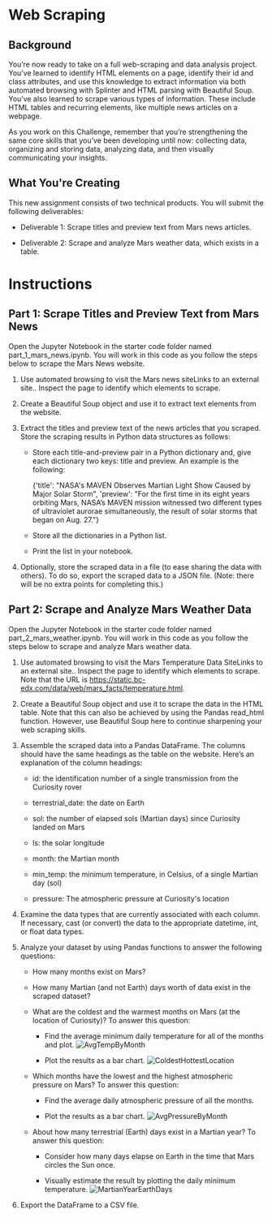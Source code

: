 # Web Scraping
## Background

You’re now ready to take on a full web-scraping and data analysis project. You’ve learned to identify HTML elements on a page, identify their id and class attributes, and use this knowledge to extract information via both automated browsing with Splinter and HTML parsing with Beautiful Soup. You’ve also learned to scrape various types of information. These include HTML tables and recurring elements, like multiple news articles on a webpage.

As you work on this Challenge, remember that you’re strengthening the same core skills that you’ve been developing until now: collecting data, organizing and storing data, analyzing data, and then visually communicating your insights.

## What You're Creating

This new assignment consists of two technical products. You will submit the following deliverables:

- Deliverable 1: Scrape titles and preview text from Mars news articles.

- Deliverable 2: Scrape and analyze Mars weather data, which exists in a table.

# Instructions
## Part 1: Scrape Titles and Preview Text from Mars News

Open the Jupyter Notebook in the starter code folder named part_1_mars_news.ipynb. You will work in this code as you follow the steps below to scrape the Mars News website.

1. Use automated browsing to visit the Mars news siteLinks to an external site.. Inspect the page to identify which elements to scrape.

2. Create a Beautiful Soup object and use it to extract text elements from the website.

3. Extract the titles and preview text of the news articles that you scraped. Store the scraping results in Python data structures as follows:

    - Store each title-and-preview pair in a Python dictionary and, give each dictionary two keys: title and preview. An example is the following:

      {'title': "NASA's MAVEN Observes Martian Light Show Caused by Major Solar Storm", 
 'preview': "For the first time in its eight years orbiting Mars, NASA’s MAVEN mission witnessed two different types of ultraviolet aurorae simultaneously, the result of solar storms that began on Aug. 27."}
    - Store all the dictionaries in a Python list.

    - Print the list in your notebook.
  
4. Optionally, store the scraped data in a file (to ease sharing the data with others). To do so, export the scraped data to a JSON file. (Note: there will be no extra points for completing this.)

## Part 2: Scrape and Analyze Mars Weather Data

Open the Jupyter Notebook in the starter code folder named part_2_mars_weather.ipynb. You will work in this code as you follow the steps below to scrape and analyze Mars weather data.
1. Use automated browsing to visit the Mars Temperature Data SiteLinks to an external site.. Inspect the page to identify which elements to scrape. Note that the URL is https://static.bc-edx.com/data/web/mars_facts/temperature.html.

2. Create a Beautiful Soup object and use it to scrape the data in the HTML table. Note that this can also be achieved by using the Pandas read_html function. However, use Beautiful Soup here to continue sharpening your web scraping skills.

3. Assemble the scraped data into a Pandas DataFrame. The columns should have the same headings as the table on the website. Here’s an explanation of the column headings:

    - id: the identification number of a single transmission from the Curiosity rover
      
    - terrestrial_date: the date on Earth

    - sol: the number of elapsed sols (Martian days) since Curiosity landed on Mars
   
    - ls: the solar longitude
   
    - month: the Martian month
   
    - min_temp: the minimum temperature, in Celsius, of a single Martian day (sol)
  
    - pressure: The atmospheric pressure at Curiosity's location

4. Examine the data types that are currently associated with each column. If necessary, cast (or convert) the data to the appropriate datetime, int, or float data types.

5. Analyze your dataset by using Pandas functions to answer the following questions:
    - How many months exist on Mars?
  
    - How many Martian (and not Earth) days worth of data exist in the scraped dataset?
  
    - What are the coldest and the warmest months on Mars (at the location of Curiosity)? To answer this question:
  
        - Find the average minimum daily temperature for all of the months and plot.
     ![AvgTempByMonth](https://github.com/JLaydeJ/data_collection/assets/134284646/7e51cc4f-dd74-4aa0-a55e-50ca7e263a3d)

        - Plot the results as a bar chart.
     ![ColdestHottestLocation](https://github.com/JLaydeJ/data_collection/assets/134284646/2447ed0f-6585-40e4-a5b0-6d2b48401c3f)

    - Which months have the lowest and the highest atmospheric pressure on Mars? To answer this question:
  
        - Find the average daily atmospheric pressure of all the months. 
     
        - Plot the results as a bar chart.
     ![AvgPressureByMonth](https://github.com/JLaydeJ/data_collection/assets/134284646/51274462-cee7-4117-aaca-29b22b5f5138)

    - About how many terrestrial (Earth) days exist in a Martian year? To answer this question:
  
        - Consider how many days elapse on Earth in the time that Mars circles the Sun once.
     
        - Visually estimate the result by plotting the daily minimum temperature.
     ![MartianYearEarthDays](https://github.com/JLaydeJ/data_collection/assets/134284646/f193a122-2b30-442c-890e-553c21ce9a03)

6. Export the DataFrame to a CSV file.
